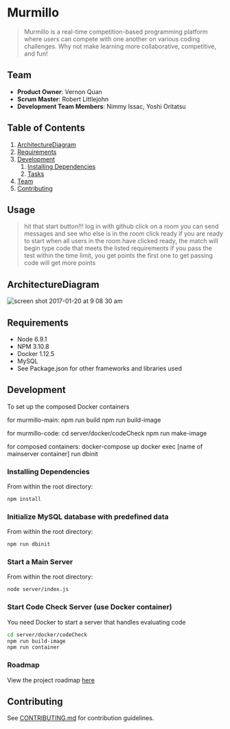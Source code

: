 # Murmillo

> Murmillo is a real-time competition-based programming platform where users can compete with one another on various coding challenges. Why not make learning more collaborative, competitive, and fun!

## Team

  - __Product Owner__: Vernon Quan
  - __Scrum Master__: Robert Littlejohn
  - __Development Team Members__: Nimmy Issac, Yoshi Oritatsu

## Table of Contents
1. [ArchitectureDiagram](#ArchitectureDiagram)
1. [Requirements](#requirements)
1. [Development](#development)
    1. [Installing Dependencies](#installing-dependencies)
    1. [Tasks](#tasks)
1. [Team](#team)
1. [Contributing](#contributing)


## Usage
> hit that start button!!!
> log in with github
> click on a room
> you can send messages and see who else is in the room
> click ready if you are ready to start
> when all users in the room have clicked ready, the match will begin
> type code that meets the listed requirements
> if you pass the test within the time limit, you get points
> the first one to get passing code will get more points

## ArchitectureDiagram
![screen shot 2017-01-20 at 9 08 30 am](https://cloud.githubusercontent.com/assets/20877349/22158223/17b1e1de-def0-11e6-9c82-ef0110362211.png)

## Requirements
- Node 6.9.1
- NPM 3.10.8
- Docker 1.12.5
- MySQL
- See Package.json for other frameworks and libraries used

## Development

To set up the composed Docker containers

for murmillo-main:
npm run build
npm run build-image

for murmillo-code:
cd server/docker/codeCheck
npm run make-image

for composed containers:
docker-compose up
docker exec [name of mainserver container] run dbinit

### Installing Dependencies
From within the root directory:
```sh
npm install
```
### Initialize MySQL database with predefined data
From within the root directory:
```sh
npm run dbinit
```
### Start a Main Server
From within the root directory:
```sh
node server/index.js
```

### Start Code Check Server (use Docker container)
You need Docker to start a server that handles evaluating code
```sh
cd server/docker/codeCheck
npm run build-image
npm run container
```

### Roadmap
View the project roadmap [here](https://github.com/ResplendentRadishes/Murmillo/issues)

## Contributing
See [CONTRIBUTING.md](CONTRIBUTING.md) for contribution guidelines.
